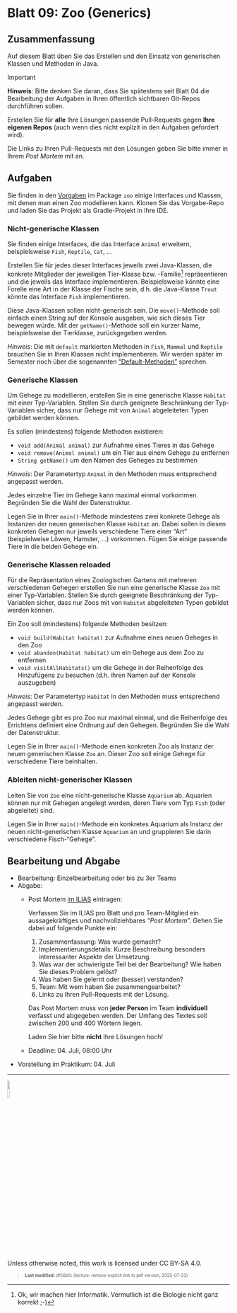 # Blatt 09: Zoo (Generics)

## Zusammenfassung

Auf diesem Blatt üben Sie das Erstellen und den Einsatz von generischen
Klassen und Methoden in Java.

> [!IMPORTANT]
>
> **Hinweis**: Bitte denken Sie daran, dass Sie spätestens seit Blatt 04
> die Bearbeitung der Aufgaben in Ihren öffentlich sichtbaren Git-Repos
> durchführen sollen.
>
> Erstellen Sie für **alle** Ihre Lösungen passende Pull-Requests gegen
> **Ihre eigenen Repos** (auch wenn dies nicht explizit in den Aufgaben
> gefordert wird).
>
> Die Links zu Ihren Pull-Requests mit den Lösungen geben Sie bitte
> immer in Ihrem *Post Mortem* mit an.

## Aufgaben

Sie finden in den
[Vorgaben](https://github.com/Programmiermethoden-CampusMinden/prog2_ybel_zoo)
im Package `zoo` einige Interfaces und Klassen, mit denen man einen Zoo
modellieren kann. Klonen Sie das Vorgabe-Repo und laden Sie das Projekt
als Gradle-Projekt in Ihre IDE.

### Nicht-generische Klassen

Sie finden einige Interfaces, die das Interface `Animal` erweitern,
beispielsweise `Fish`, `Reptile`, `Cat`, …

Erstellen Sie für jedes dieser Interfaces jeweils zwei Java-Klassen, die
konkrete Mitglieder der jeweiligen Tier-Klasse bzw. -Familie[^1]
repräsentieren und die jeweils das Interface implementieren.
Beispielsweise könnte eine Forelle eine Art in der Klasse der Fische
sein, d.h. die Java-Klasse `Trout` könnte das Interface `Fish`
implementieren.

Diese Java-Klassen sollen nicht-generisch sein. Die `move()`-Methode
soll einfach einen String auf der Konsole ausgeben, wie sich dieses Tier
bewegen würde. Mit der `getName()`-Methode soll ein kurzer Name,
beispielsweise der Tierklasse, zurückgegeben werden.

*Hinweis*: Die mit `default` markierten Methoden in `Fish`, `Mammal` und
`Reptile` brauchen Sie in Ihren Klassen nicht implementieren. Wir werden
später im Semester noch über die sogenannten
[“Default-Methoden”](../lecture/java-modern/defaultmethods.md) sprechen.

### Generische Klassen

Um Gehege zu modellieren, erstellen Sie in eine generische Klasse
`Habitat` mit einer Typ-Variablen. Stellen Sie durch geeignete
Beschränkung der Typ-Variablen sicher, dass nur Gehege mit von `Animal`
abgeleiteten Typen gebildet werden können.

Es sollen (mindestens) folgende Methoden existieren:

- `void add(Animal animal)` zur Aufnahme eines Tieres in das Gehege
- `void remove(Animal animal)` um ein Tier aus einem Gehege zu entfernen
- `String getName()` um den Namen des Geheges zu bestimmen

*Hinweis*: Der Parametertyp `Animal` in den Methoden muss entsprechend
angepasst werden.

Jedes einzelne Tier im Gehege kann maximal einmal vorkommen. Begründen
Sie die Wahl der Datenstruktur.

Legen Sie in Ihrer `main()`-Methode mindestens zwei konkrete Gehege als
Instanzen der neuen generischen Klasse `Habitat` an. Dabei sollen in
diesen konkreten Gehegen nur jeweils verschiedene Tiere einer “Art”
(beispielweise Löwen, Hamster, …) vorkommen. Fügen Sie einige passende
Tiere in die beiden Gehege ein.

### Generische Klassen reloaded

Für die Repräsentation eines Zoologischen Gartens mit mehreren
verschiedenen Gehegen erstellen Sie nun eine generische Klasse `Zoo` mit
einer Typ-Variablen. Stellen Sie durch geeignete Beschränkung der
Typ-Variablen sicher, dass nur Zoos mit von `Habitat` abgeleiteten Typen
gebildet werden können.

Ein Zoo soll (mindestens) folgende Methoden besitzen:

- `void build(Habitat habitat)` zur Aufnahme eines neuen Geheges in den
  Zoo
- `void abandon(Habitat habitat)` um ein Gehege aus dem Zoo zu entfernen
- `void visitAllHabitats()` um die Gehege in der Reihenfolge des
  Hinzufügens zu besuchen (d.h. ihren Namen auf der Konsole auszugeben)

*Hinweis*: Der Parametertyp `Habitat` in den Methoden muss entsprechend
angepasst werden.

Jedes Gehege gibt es pro Zoo nur maximal einmal, und die Reihenfolge des
Errichtens definiert eine Ordnung auf den Gehegen. Begründen Sie die
Wahl der Datenstruktur.

Legen Sie in Ihrer `main()`-Methode einen konkreten Zoo als Instanz der
neuen generischen Klasse `Zoo` an. Dieser Zoo soll einige Gehege für
verschiedene Tiere beinhalten.

### Ableiten nicht-generischer Klassen

Leiten Sie von `Zoo` eine nicht-generische Klasse `Aquarium` ab.
Aquarien können nur mit Gehegen angelegt werden, deren Tiere vom Typ
`Fish` (oder abgeleitet) sind.

Legen Sie in Ihrer `main()`-Methode ein konkretes Aquarium als Instanz
der neuen nicht-generischen Klasse `Aquarium` an und gruppieren Sie
darin verschiedene Fisch-“Gehege”.

## Bearbeitung und Abgabe

- Bearbeitung: Einzelbearbeitung oder bis zu 3er Teams
- Abgabe:
  - Post Mortem [im
    ILIAS](https://www.hsbi.de/elearning/goto.php?target=exc_1514856&client_id=FH-Bielefeld)
    eintragen:

    Verfassen Sie im ILIAS pro Blatt und pro Team-Mitglied ein
    aussagekräftiges und nachvollziehbares “*Post Mortem*”. Gehen Sie
    dabei auf folgende Punkte ein:

    1.  Zusammenfassung: Was wurde gemacht?
    2.  Implementierungsdetails: Kurze Beschreibung besonders
        interessanter Aspekte der Umsetzung.
    3.  Was war der schwierigste Teil bei der Bearbeitung? Wie haben Sie
        dieses Problem gelöst?
    4.  Was haben Sie gelernt oder (besser) verstanden?
    5.  Team: Mit wem haben Sie zusammengearbeitet?
    6.  Links zu Ihren Pull-Requests mit der Lösung.

    Das Post Mortem muss von **jeder Person** im Team **individuell**
    verfasst und abgegeben werden. Der Umfang des Textes soll zwischen
    200 und 400 Wörtern liegen.

    Laden Sie hier bitte **nicht** Ihre Lösungen hoch!

  - Deadline: 04. Juli, 08:00 Uhr
- Vorstellung im Praktikum: 04. Juli

------------------------------------------------------------------------

<img src="https://licensebuttons.net/l/by-sa/4.0/88x31.png" width="10%">

Unless otherwise noted, this work is licensed under CC BY-SA 4.0.

<blockquote><p><sup><sub><strong>Last modified:</strong> df56b1c (lecture: remove explicit link to pdf version, 2025-07-23)<br></sub></sup></p></blockquote>

[^1]: Ok, wir machen hier Informatik. Vermutlich ist die Biologie nicht
    ganz korrekt ;-)
